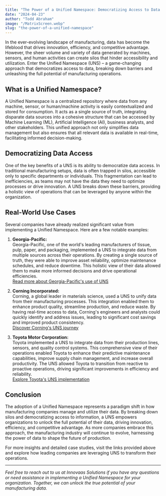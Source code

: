 ```yaml
---
title: "The Power of a Unified Namespace: Democratizing Access to Data in Manufacturing"
date: "2024-04-23"
author: "Todd Abraham"
image: "/MatrixScreen.webp"
slug: "the-power-of-a-unified-namespace"
---
```


In the ever-evolving landscape of manufacturing, data has become the lifeblood that drives innovation, efficiency, and competitive advantage. However, the sheer volume and variety of data generated by machines, sensors, and human activities can create silos that hinder accessibility and utilization. Enter the Unified Namespace (UNS) – a game-changing approach that democratizes access to data, breaking down barriers and unleashing the full potential of manufacturing operations.

## What is a Unified Namespace?

A Unified Namespace is a centralized repository where data from any machine, sensor, or human/machine activity is easily contextualized and stored for consumption. It acts as a single source of truth, integrating disparate data sources into a cohesive structure that can be accessed by Machine Learning (ML), Artificial Intelligence (AI), business analysts, and other stakeholders. This unified approach not only simplifies data management but also ensures that all relevant data is available in real-time, facilitating informed decision-making.

## Democratizing Data Access

One of the key benefits of a UNS is its ability to democratize data access. In traditional manufacturing setups, data is often trapped in silos, accessible only to specific departments or individuals. This fragmentation can lead to inefficiencies, as teams may not have the data they need to optimize processes or drive innovation. A UNS breaks down these barriers, providing a holistic view of operations that can be leveraged by anyone within the organization.

## Real-World Use Cases

Several companies have already realized significant value from implementing a Unified Namespace. Here are a few notable examples:

1. **Georgia-Pacific:**  
   Georgia-Pacific, one of the world's leading manufacturers of tissue, pulp, paper, and packaging, implemented a UNS to integrate data from multiple sources across their operations. By creating a single source of truth, they were able to improve asset reliability, optimize maintenance schedules, and reduce downtime. This holistic view of their data allowed them to make more informed decisions and drive operational efficiencies.  
   [Read more about Georgia-Pacific's use of UNS](https://www.georgiapacific.com/news)

2. **Corning Incorporated:**  
   Corning, a global leader in materials science, used a UNS to unify data from their manufacturing processes. This integration enabled them to enhance product quality, streamline production, and reduce waste. By having real-time access to data, Corning's engineers and analysts could quickly identify and address issues, leading to significant cost savings and improved product consistency.  
   [Discover Corning's UNS journey](https://www.corning.com/worldwide/en/about-us/innovation/manufacturing-innovation.html)

3. **Toyota Motor Corporation:**  
   Toyota implemented a UNS to integrate data from their production lines, sensors, and quality control systems. This comprehensive view of their operations enabled Toyota to enhance their predictive maintenance capabilities, improve supply chain management, and increase overall productivity. The UNS allowed Toyota to transition from reactive to proactive operations, driving significant improvements in efficiency and reliability.  
   [Explore Toyota's UNS implementation](https://www.toyota.com/usa/operations/innovation.html)

## Conclusion

The adoption of a Unified Namespace represents a paradigm shift in how manufacturing companies manage and utilize their data. By breaking down silos and democratizing access to information, a UNS empowers organizations to unlock the full potential of their data, driving innovation, efficiency, and competitive advantage. As more companies embrace this approach, the manufacturing industry will continue to evolve, harnessing the power of data to shape the future of production.

For more insights and detailed case studies, visit the links provided above and explore how leading companies are leveraging UNS to transform their operations.

---

*Feel free to reach out to us at Innovaas Solutions if you have any questions or need assistance in implementing a Unified Namespace for your organization. Together, we can unlock the true potential of your manufacturing data.*
